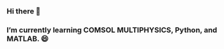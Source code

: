 ### Hi there 👋

### I’m currently learning COMSOL MULTIPHYSICS, Python, and MATLAB. 😄

<!--
**ImAnAmAnI-iMaNaMaNi/ImAnAmAnI-iMaNaMaNi** is a ✨ _special_ ✨ repository because its `README.md` (this file) appears on your GitHub profile.

Here are some ideas to get you started:

- 🔭 I’m currently working on my PhD.
- 🌱 I’m currently learning COMSOL MULTIPHYSICS.
- 😄 Pronouns: he/him
- ⚡ Fun fact: No one lives forever.
